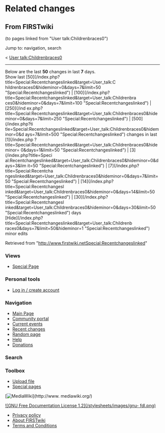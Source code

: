# Related changes

## From FIRSTwiki

(to pages linked from "User talk:Childrenbraces0")

Jump to: navigation, search

< [User talk:Childrenbraces0](/index.php?title=User_talk:Childrenbraces0&redirect=no "User talk:Childrenbraces0")

--------------------------------------------------------------------------------

Below are the last **50** changes in last **7** days.<br>
Show last [50](/index.php?title=Special:Recentchangeslinked&target=User_talk:C
hildrenbraces0&hideminor=0&days=7&limit=50 "Special:Recentchangeslinked") | [100](/index.php?title=Special:Recentchangeslinked&target=User_talk:Childrenbra
ces0&hideminor=0&days=7&limit=100 "Special:Recentchangeslinked") | [250](/ind
ex.php?title=Special:Recentchangeslinked&target=User_talk:Childrenbraces0&hide
minor=0&days=7&limit=250 "Special:Recentchangeslinked") | [500](/index.php?ti
tle=Special:Recentchangeslinked&target=User_talk:Childrenbraces0&hideminor=0&d
ays=7&limit=500 "Special:Recentchangeslinked") changes in last [1](/index.php
?title=Special:Recentchangeslinked&target=User_talk:Childrenbraces0&hideminor=
0&days=1&limit=50 "Special:Recentchangeslinked") | [3](/index.php?title=Speci
al:Recentchangeslinked&target=User_talk:Childrenbraces0&hideminor=0&days=3&lim
it=50 "Special:Recentchangeslinked") | [7](/index.php?title=Special:Recentcha
ngeslinked&target=User_talk:Childrenbraces0&hideminor=0&days=7&limit=50 "Special:Recentchangeslinked") | [14](/index.php?title=Special:Recentchangesl
inked&target=User_talk:Childrenbraces0&hideminor=0&days=14&limit=50 "Special:Recentchangeslinked") | [30](/index.php?title=Special:Recentchangesl
inked&target=User_talk:Childrenbraces0&hideminor=0&days=30&limit=50 "Special:Recentchangeslinked") days<br>
[Hide](/index.php?title=Special:Recentchangeslinked&target=User_talk:Childrenb
races0&days=7&limit=50&hideminor=1 "Special:Recentchangeslinked") minor edits

Retrieved from "<http://www.firstwiki.netSpecial:Recentchangeslinked>"

### Views

- [Special Page](Special:Recentchangeslinked/User_talk:Childrenbraces0)

### Personal tools

- [Log in / create account](/index.php?title=Special:Userlogin&returnto=Special:Recentchangeslinked)

[](Main_Page "Main Page")

### Navigation

- [Main Page](Main_Page)
- [Community portal](FIRSTwiki:Community_portal)
- [Current events](Current_events)
- [Recent changes](Special:Recentchanges)
- [Random page](Special:Random)
- [Help](FIRSTwiki:Help)
- [Donations](FIRSTwiki:Site_support)

### Search

### Toolbox

- [Upload file](Special:Upload)
- [Special pages](Special:Specialpages)

[![MediaWiki](/skins/common/images/poweredby_mediawiki_88x31.png)](http://www.
mediawiki.org/)

[![GNU Free Documentation License 1.2](/stylesheets/images/gnu-
fdl.png)](http://www.gnu.org/copyleft/fdl.html)

- [Privacy policy](FIRSTwiki:Privacy_policy "FIRSTwiki:Privacy policy")
- [About FIRSTwiki](FIRSTwiki:About "FIRSTwiki:About")
- [Terms and Conditions](FIRSTwiki:Terms_and_conditions "FIRSTwiki:Terms and conditions")
